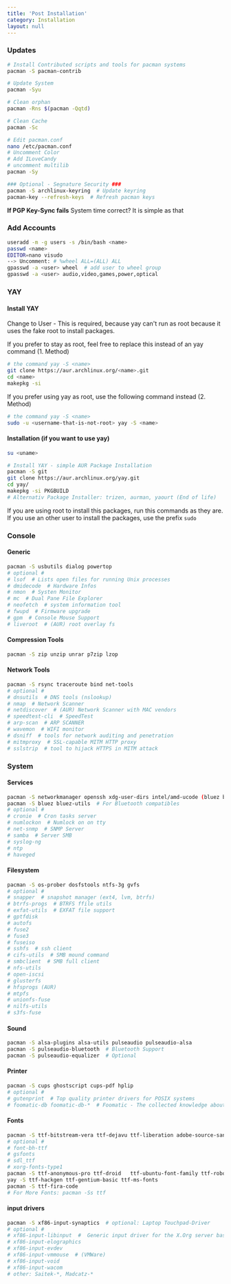 ```yaml
---
title: 'Post Installation'
category: Installation
layout: null
---
```


### Updates

```bash
# Install Contributed scripts and tools for pacman systems
pacman -S pacman-contrib

# Update System
pacman -Syu

# Clean orphan
pacman -Rns $(pacman -Qqtd)

# Clean Cache
pacman -Sc

# Edit pacman.conf
nano /etc/pacman.conf
# Uncomment Color
# Add ILoveCandy
# uncomment multilib
pacman -Sy

### Optional - Segnature Security ###
pacman -S archlinux-keyring  # Update keyring
pacman-key --refresh-keys  # Refresh pacman keys
```

**If PGP Key-Sync fails**
System time correct? It is simple as that

### Add Accounts

```bash
useradd -m -g users -s /bin/bash <name>
passwd <name>
EDITOR=nano visudo
--> Uncomment: # %wheel ALL=(ALL) ALL
gpasswd -a <user> wheel  # add user to wheel group
gpasswd -a <user> audio,video,games,power,optical
```

### YAY

#### Install YAY

Change to User - This is required, because yay can't run as root because it uses the fake root to install packages.

If you prefer to stay as root, feel free to replace this instead of an yay command (1. Method)

```bash
# the command yay -S <name>
git clone https://aur.archlinux.org/<name>.git
cd <name>
makepkg -si
```

If you prefer using yay as root, use the following command instead (2. Method)

```bash
# the command yay -S <name>
sudo -u <username-that-is-not-root> yay -S <name>
```

#### Installation (if you want to use yay)

```bash
su <uname>
```

```bash
# Install YAY - simple AUR Package Installation
pacman -S git
git clone https://aur.archlinux.org/yay.git
cd yay/
makepkg -si PKGBUILD
# Alternativ Package Installer: trizen, aurman, yaourt (End of life)
```

If you are using root to install this packages, run this commands as they are. If you use an other user to install the packages, use the prefix ```sudo ```

### Console

#### Generic

```bash
pacman -S usbutils dialog powertop
# optional #
# lsof  # Lists open files for running Unix processes
# dmidecode  # Hardware Infos
# nmon  # Systen Monitor
# mc  # Dual Pane File Explorer
# neofetch  # system information tool
# fwupd  # Firmware upgrade
# gpm  # Console Mouse Support
# liveroot  # (AUR) root overlay fs
```

#### Compression Tools

```bash
pacman -S zip unzip unrar p7zip lzop
```

#### Network Tools

```bash
pacman -S rsync traceroute bind net-tools
# optional #
# dnsutils  # DNS tools (nslookup)
# nmap  # Network Scanner
# netdiscover  # (AUR) Network Scanner with MAC vendors
# speedtest-cli  # SpeedTest
# arp-scan  # ARP SCANNER
# wavemon  # WIFI monitor
# dsniff  # tools for network auditing and penetration
# mitmproxy  # SSL-capable MITM HTTP proxy
# sslstrip  # tool to hijack HTTPS in MITM attack
```

### System

#### Services

```bash
pacman -S networkmanager openssh xdg-user-dirs intel/amd-ucode (bluez bluez-utils) pkgstats
pacman -S bluez bluez-utils  # For Bluetooth compatibles
# optional #
# cronie  # Cron tasks server
# numlockon  # Numlock on on tty
# net-snmp  # SNMP Server
# samba  # Server SMB
# syslog-ng
# ntp
# haveged
```

#### Filesystem

```bash
pacman -S os-prober dosfstools ntfs-3g gvfs
# optional #
# snapper  # snapshot manager (ext4, lvm, btrfs)
# btrfs-progs  # BTRFS ffile utils
# exfat-utils  # EXFAT file support
# gptfdisk
# autofs
# fuse2
# fuse3
# fuseiso
# sshfs  # ssh client
# cifs-utils  # SMB mound command
# smbclient  # SMB full client
# nfs-utils
# open-iscsi
# glusterfs
# hfsprogs (AUR)
# mtpfs
# unionfs-fuse
# nilfs-utils
# s3fs-fuse
```

#### Sound

```bash
pacman -S alsa-plugins alsa-utils pulseaudio pulseaudio-alsa 
pacman -S pulseaudio-bluetooth  # Bluetooth Support
pacman -S pulseaudio-equalizer  # Optional
```

#### Printer

```bash
pacman -S cups ghostscript cups-pdf hplip
# optional #
# gutenprint  # Top quality printer drivers for POSIX systems
# foomatic-db foomatic-db-*  # Foomatic - The collected knowledge about printers, drivers, and driver options in XML files, used by foomatic-db-engine to generate PPD files.
```

#### Fonts

```bash
pacman -S ttf-bitstream-vera ttf-dejavu ttf-liberation adobe-source-sans-pro-fonts
# optional #
# font-bh-ttf
# gsfonts
# sdl_ttf
# xorg-fonts-type1
pacman -S ttf-anonymous-pro ttf-droid   ttf-ubuntu-font-family ttf-roboto ttf-roboto-mono ttf-font-awesome
yay -S ttf-hackgen ttf-gentium-basic ttf-ms-fonts
pacman -S ttf-fira-code
# For More Fonts: pacman -Ss ttf
```

#### input drivers

```bash
pacman -S xf86-input-synaptics  # optional: Laptop Touchpad-Driver
# optional #
# xf86-input-libinput  #  Generic input driver for the X.Org server based on libinput
# xf86-input-elographics
# xf86-input-evdev
# xf86-input-vmmouse  # (VMWare)
# xf86-input-void
# xf86-input-wacom
# other: Saitek-*, Madcatz-*
```
